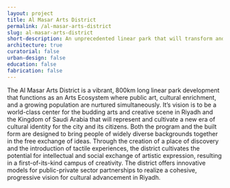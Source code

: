 ```yaml
---
layout: project
title: Al Masar Arts District
permalink: /al-masar-arts-district
slug: al-masar-arts-district
short-description: An unprecedented linear park that will transform and reconnect the city; an urban public space that is more than just a bike path.
architecture: true
curatorial: false
urban-design: false
education: false
fabrication: false
---
```


The Al Masar Arts District is a vibrant, 800km long linear park development that functions as an Arts Ecosystem where public art, cultural enrichment, and a growing population are nurtured simultaneously. It’s vision is to be a world-class center for the budding arts and creative scene in Riyadh and the Kingdom of Saudi Arabia that will represent and cultivate a new era of cultural identity for the city and its citizens. Both the program and the built form are designed to bring people of widely diverse backgrounds together in the free exchange of ideas. Through the creation of a place of discovery and the introduction of tactile experiences, the district cultivates the potential for intellectual and social exchange of artistic expression, resulting in a first-of-its-kind campus of creativity. The district offers innovative models for public-private sector partnerships to realize a cohesive, progressive vision for cultural advancement in Riyadh.